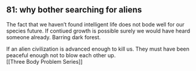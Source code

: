 ## 81: why bother searching for aliens  
  
The fact that we haven’t found intelligent life does not bode well for our species future. If contiued growth is possible surely we would have heard someone already. Barring dark forest.

If an alien civilization is advanced enough to kill us. They must have been peaceful enough not to blow each other up.  
[[Three Body Problem Series]]